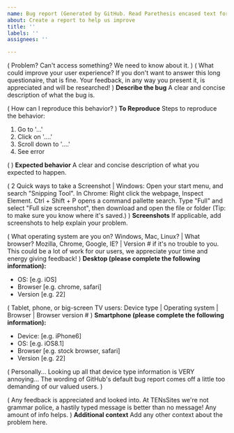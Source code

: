 ```yaml
---
name: Bug report (Generated by GitHub. Read Parethesis encased text for Simple Wording of each Question! ) added 6-13-2020 )
about: Create a report to help us improve
title: ''
labels: ''
assignees: ''

---
```

( Problem? Can't access something? We need to know about it. )
( What could improve your user experience? If you don't want to answer this long questionaire, that is fine. Your feedback, in any way you present it, is appreciated and will be researched! )
**Describe the bug**
A clear and concise description of what the bug is.

( How can I reproduce this behavior? )
**To Reproduce**
Steps to reproduce the behavior:
1. Go to '...'
2. Click on '....'
3. Scroll down to '....'
4. See error

(  )
**Expected behavior**
A clear and concise description of what you expected to happen.

( 2 Quick ways to take a Screenshot |  Windows: Open your start menu, and search "Snipping Tool".  In Chrome: Right click the webpage, Inspect Element. Ctrl + Shift + P opens a command pallette search. Type "Full" and select "Full size screenshot", then download and open the file or folder (Tip: to make sure you know where it's saved.) )
**Screenshots**
If applicable, add screenshots to help explain your problem.

( What operating system are you on? Windows, Mac, Linux?  |  What browser? Mozilla, Chrome, Google, IE?  | Version # if it's no trouble to you. This could be a lot of work for our users, we appreciate your time and energy giving feedback! )
**Desktop (please complete the following information):**
 - OS: [e.g. iOS]
 - Browser [e.g. chrome, safari]
 - Version [e.g. 22]

( Tablet, phone, or big-screen TV users:  Device type | Operating system | Browser | Browser version # )
**Smartphone (please complete the following information):**
 - Device: [e.g. iPhone6]
 - OS: [e.g. iOS8.1]
 - Browser [e.g. stock browser, safari]
 - Version [e.g. 22]
 
 ( Personally... Looking up all that device type information is VERY annoying... The wording of GitHub's default bug report comes off a little too demanding of our valued users. )

( Any feedback is appreciated and looked into. At TENsSites we're not grammar police, a hastily typed message is better than no message! Any amount of info helps. )
**Additional context**
Add any other context about the problem here.
